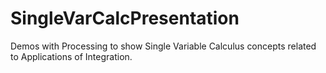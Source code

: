 # SingleVarCalcPresentation
Demos with Processing to show Single Variable Calculus concepts related to Applications of Integration.
